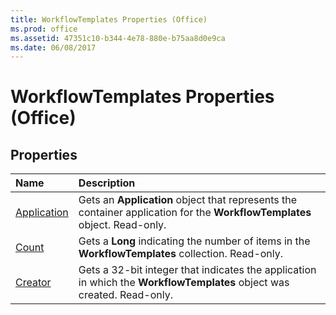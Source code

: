 ```yaml
---
title: WorkflowTemplates Properties (Office)
ms.prod: office
ms.assetid: 47351c10-b344-4e78-880e-b75aa8d0e9ca
ms.date: 06/08/2017
---
```



# WorkflowTemplates Properties (Office)

## Properties



|**Name**|**Description**|
|:-----|:-----|
|[Application](workflowtemplates-application-property-office.md)|Gets an  **Application** object that represents the container application for the **WorkflowTemplates** object. Read-only.|
|[Count](workflowtemplates-count-property-office.md)|Gets a  **Long** indicating the number of items in the **WorkflowTemplates** collection. Read-only.|
|[Creator](workflowtemplates-creator-property-office.md)|Gets a 32-bit integer that indicates the application in which the  **WorkflowTemplates** object was created. Read-only.|

